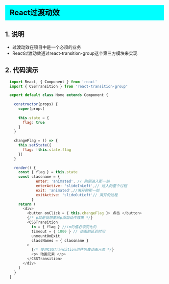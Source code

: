 <div
    style = "
        width: 100%;
        height: 50px;
        background: #00FFFF;
        color: black;
        line-height: 50px;
        padding-left: 15px;
        font-size: 24px;
        font-weight: bold;
    "
> 
  React过渡动效
</div>

## 1. 说明
- 过渡动效在项目中是一个必须的业务
- React过渡动效通过react-transition-group这个第三方模块来实现

## 2. 代码演示

```js
  import React, { Component } from 'react'
  import { CSSTransition } from 'react-transition-group'

  export default class Home extends Component {
    
    constructor(props) {
      super(props)
    
      this.state = {
        flag: true 
      }
    }
    
    changeFlag = () => {
      this.setState({
        flag: !this.state.flag 
      })
    }

    render() {
      const { flag } = this.state 
      const classname = {
              enter: 'animated', // 刚刚进入那一刻
              enterActive: 'slideInLeft',// 进入的整个过程
              exit: 'animated',//离开的那一刻
              exitActive: 'slideOutLeft'// 离开的过程
            }
      return (
        <div>
          <button onClick = { this.changeFlag }> 点击 </button>
          {/* p就是我想要给p添加动作效果 */}
          <CSSTransition
            in = { flag } //in的值必须变化的
            timeout = { 1000 } // 动画的延迟时间
            unmountOnExit
            classNames = { classname }
          >
            {/* 使用CSSTransition组件包裹动画元素 */}
            <p> 动画元素 </p>
          </CSSTransition>
        </div>
      )
    }
  }


```